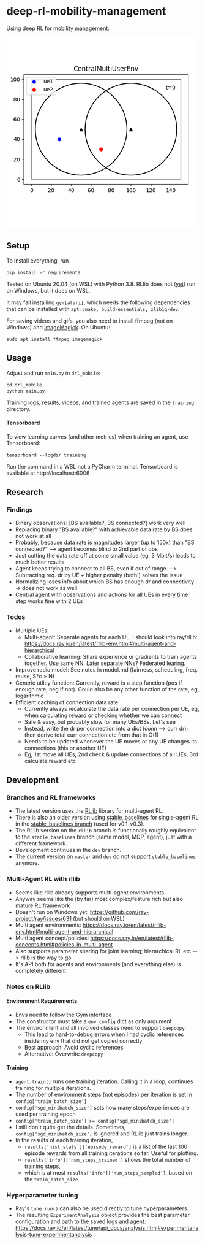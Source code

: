# deep-rl-mobility-management

Using deep RL for mobility management.

![example](docs/gifs/v04.gif)

## Setup

To install everything, run

```
pip install -r requirements
```

Tested on Ubuntu 20.04 (on WSL) with Python 3.8. RLlib does not ([yet](https://github.com/ray-project/ray/issues/631)) run on Windows, but it does on WSL.

It may fail installing `gym[atari]`, which needs the following dependencies that can be installed with `apt`:
`cmake, build-essentials, zlib1g-dev`. 


For saving videos and gifs, you also need to install ffmpeg (not on Windows) and [ImageMagick](https://imagemagick.org/index.php). 
On Ubuntu:

```
sudo apt install ffmpeg imagemagick
```


## Usage

Adjust and run `main.py` in `drl_mobile`:

```
cd drl_mobile
python main.py
```

Training logs, results, videos, and trained agents are saved in the `training` directory.

#### Tensorboard

To view learning curves (and other metrics) when training an agent, use Tensorboard:

```
tensorboard --logdir training
```

Run the command in a WSL not a PyCharm terminal. Tensorboard is available at http://localhost:6006

## Research

### Findings

* Binary observations: [BS available?, BS connected?] work very well
* Replacing binary "BS available?" with achievable data rate by BS does not work at all
* Probably, because data rate is magnitudes larger (up to 150x) than "BS connected?" --> agent becomes blind to 2nd part of obs
* Just cutting the data rate off at some small value (eg, 3 Mbit/s) leads to much better results
* Agent keeps trying to connect to all BS, even if out of range. --> Subtracting req. dr by UE + higher penalty (both!) solves the issue
* Normalizing loses info about which BS has enough dr and connectivity --> does not work as well
* Central agent with observations and actions for all UEs in every time step works fine with 2 UEs

### Todos

* Multiple UEs: 
    * Multi-agent: Separate agents for each UE. I should look into ray/rllib: https://docs.ray.io/en/latest/rllib-env.html#multi-agent-and-hierarchical
    * Collaborative learning: Share experience or gradients to train agents together. Use same NN. Later separate NNs? Federated learing.
* Improve radio model: See notes in model.md (fairness, scheduling, freq. reuse, S*c > N)
* Generic utlitiy function: Currently, reward is a step function (pos if enough rate, neg if not). Could also be any other function of the rate, eg, logarithmic
* Efficient caching of connection data rate:
    * Currently always recalculate the data rate per connection per UE, eg, when calculating reward or checking whether we can connect
    * Safe & easy, but probably slow for many UEs/BSs. Let's see
    * Instead, write the dr per connection into a dict (conn --> curr dr); then derive total curr connection etc from that in O(1)
    * Needs to be updated whenever the UE moves or any UE changes its connections (this or another UE)
    * Eg, 1st move all UEs, 2nd check & update connections of all UEs, 3rd calculate reward etc

## Development

### Branches and RL frameworks

* The latest version uses the [RLlib](https://docs.ray.io/en/latest/rllib.html) library for multi-agent RL.
* There is also an older version using [stable_baselines](https://stable-baselines.readthedocs.io/en/master/) for single-agent RL
in the [stable_baselines branch](https://github.com/CN-UPB/deep-rl-mobility-management/tree/stable_baselines) (used for v0.1-v0.3).
* The RLlib version on the `rllib` branch is functionally roughly equivalent to the `stable_baselines` branch (same model, MDP, agent), just with a different framework.
* Development continues in the `dev` branch.
* The current version on `master` and `dev` do not support `stable_baselines` anymore.

### Multi-Agent RL with rllib

* Seems like rllib already supports multi-agent environments
* Anyway seems like the (by far) most complex/feature rich but also mature RL framework
* Doesn't run on Windows yet: https://github.com/ray-project/ray/issues/631 (but should on WSL)
* Multi agent environments: https://docs.ray.io/en/latest/rllib-env.html#multi-agent-and-hierarchical
* Multi agent concept/policies: https://docs.ray.io/en/latest/rllib-concepts.html#policies-in-multi-agent
* Also supports parameter sharing for joint learning; hierarchical RL etc --> rllib is the way to go
* It's API both for agents and environments (and everything else) is completely different

### Notes on RLlib

#### Environment Requirements

* Envs need to follow the Gym interface
* The constructor must take a `env_config` dict as only argument
* The environment and all involved classes need to support `deepcopy`
    * This lead to hard-to-debug errors when I had cyclic references inside my env that did not get copied correctly
    * Best approach: Avoid cyclic references
    * Alternative: Overwrite `deepcopy`

#### Training

* `agent.train()` runs one training iteration. Calling it in a loop, continues training for multiple iterations.
* The number of environment steps (not episodes) per iteration is set in `config['train_batch_size']`
* `config['sgd_minibatch_size']` sets how many steps/experiences are used per training epoch
* `config['train_batch_size'] >= config['sgd_minibatch_size']`
* I still don't quite get the details. Sometimes, `config['sgd_minibatch_size']` is ignored and RLlib just trains longer.
* In the results of each training iteration, 
    * `results['hist_stats']['episode_reward']` is a list of the last 100 episode rewards from all training iterations so far. Useful for plotting.
    * `results['info']['num_steps_trained']` shows the total number of training steps, 
    * which is at most `results['info']['num_steps_sampled']`, based on the `train_batch_size`

### Hyperparameter tuning

* Ray's `tune.run()` can also be used directly to tune hyperparameters.
* The resulting `ExperimentAnalysis` object provides the best parameter configuration and path to the saved logs and agent:
https://docs.ray.io/en/latest/tune/api_docs/analysis.html#experimentanalysis-tune-experimentanalysis
